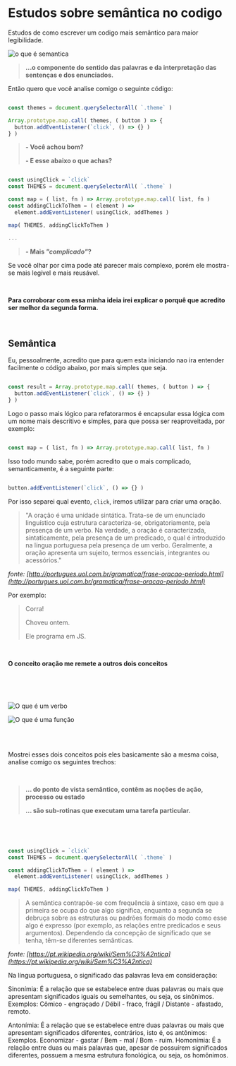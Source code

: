 # Estudos sobre semântica no codigo

Estudos de como escrever um codigo mais semântico para maior legibilidade.

![o que é semantica](http://i.imgur.com/txHthtg.png)

> **...o componente do sentido das palavras e da interpretação das sentenças e dos enunciados.**

Então quero que você analise comigo o seguinte código:

```js

const themes = document.querySelectorAll( `.theme` )

Array.prototype.map.call( themes, ( button ) => {
  button.addEventListener(`click`, () => {} )
} )

```

> 
> **\- Você achou bom?**
> 
> **\- E esse abaixo o que achas?**
> 

```js

const usingClick = `click`
const THEMES = document.querySelectorAll( `.theme` )

const map = ( list, fn ) => Array.prototype.map.call( list, fn )
const addingClickToThem = ( element ) => 
  element.addEventListener( usingClick, addThemes )

map( THEMES, addingClickToThem )

...

```

> 
> **\- Mais *"complicado"*?**
> 

Se você olhar por cima pode até parecer mais complexo, porém ele mostra-se mais legível e mais reusável.

<br>

**Para corroborar com essa minha ideia irei explicar o porquê que acredito ser melhor da segunda forma.**

<br>

## Semântica

Eu, pessoalmente, acredito que para quem esta iniciando nao ira entender facilmente o código abaixo, por mais simples que seja.

```js

const result = Array.prototype.map.call( themes, ( button ) => {
  button.addEventListener(`click`, () => {} )
} )

```

Logo o passo mais lógico para refatorarmos é encapsular essa lógica com um nome mais descritivo e simples, para que possa ser reaproveitada, por exemplo:

```js

const map = ( list, fn ) => Array.prototype.map.call( list, fn )

```

Isso todo mundo sabe, porém acredito que o mais complicado, semanticamente, é a seguinte parte:


```js

button.addEventListener(`click`, () => {} )

```

Por isso separei qual evento, `click`, iremos utilizar para criar uma oração.

> "A oração é uma unidade sintática. Trata-se de um enunciado linguístico cuja estrutura caracteriza-se, obrigatoriamente, pela presença de um verbo. Na verdade, a oração é caracterizada, sintaticamente, pela presença de um predicado, o qual é introduzido na língua portuguesa pela presença de um verbo. Geralmente, a oração apresenta um sujeito, termos essenciais, integrantes ou acessórios."

*fonte: [http://portugues.uol.com.br/gramatica/frase-oracao-periodo.html](http://portugues.uol.com.br/gramatica/frase-oracao-periodo.html)*

Por exemplo:

> Corra!
> 
> Choveu ontem.
> 
> Ele programa em JS.

<br>

**O conceito oração me remete a outros dois conceitos**

<br>
<br>
<br>

![O que é um verbo](http://i.imgur.com/84GZzef.png)

![O que é uma função](http://i.imgur.com/5SggnxS.png)

<br>

<br>

Mostrei esses dois conceitos pois eles basicamente são a mesma coisa, analise comigo os seguintes trechos:

<br>

>
> **... do ponto de vista semântico, contêm as noções de ação, processo ou estado**
>
> **... são sub-rotinas que executam uma tarefa particular.**
> 

<br>

<br>

```js

const usingClick = `click`
const THEMES = document.querySelectorAll( `.theme` )

const addingClickToThem = ( element ) => 
  element.addEventListener( usingClick, addThemes )

map( THEMES, addingClickToThem )

```


> A semântica contrapõe-se com frequência à sintaxe, caso em que a primeira se ocupa do que algo significa, enquanto a segunda se debruça sobre as estruturas ou padrões formais do modo como esse algo é expresso (por exemplo, as relações entre predicados e seus argumentos). Dependendo da concepção de significado que se tenha, têm-se diferentes semânticas.

*fonte: [https://pt.wikipedia.org/wiki/Sem%C3%A2ntica](https://pt.wikipedia.org/wiki/Sem%C3%A2ntica)*



Na língua portuguesa, o significado das palavras leva em consideração:

Sinonímia: É a relação que se estabelece entre duas palavras ou mais que apresentam significados iguais ou semelhantes, ou seja, os sinônimos. Exemplos: Cômico - engraçado / Débil - fraco, frágil / Distante - afastado, remoto.

Antonímia: É a relação que se estabelece entre duas palavras ou mais que apresentam significados diferentes, contrários, isto é, os antônimos: Exemplos. Economizar - gastar / Bem - mal / Bom - ruim.
Homonímia: É a relação entre duas ou mais palavras que, apesar de possuírem significados diferentes, possuem a mesma estrutura fonológica, ou seja, os homônimos.